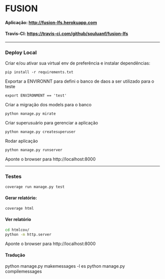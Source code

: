 # FUSION

#### Aplicação: http://fusion-lfs.herokuapp.com
#### Travis-CI: https://travis-ci.com/github/souluanf/fusion-lfs

___
### Deploy Local
Criar e/ou ativar sua virtual env de preferência e instalar dependências:
```batch
pip install -r requirements.txt
```
Exportar a ENVIRONNT para defini o banco de daos a ser utilizado para o teste
``` batch
export ENVIRONMENT == 'test'
```
Criar a migração dos models para o banco
```batch
python manage.py mirate
```
Criar superusuário para gerenciar a aplicação
```batch
python manage.py createsuperuser
```
Rodar aplicação
```batch
python manage.py runserver
```
Aponte o browser para http://localhost:8000
___
### Testes
``` bash
coverage run manage.py test
```
#### Gerar relatório:
``` bash
coverage html
```
#### Ver relatório
``` bash
cd htmlcov/
python -m http.server
```
Aponte o browser para http://localhost:8000

#### Tradução

python manage.py makemessages -l es
python manage.py compilemessages
